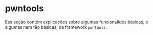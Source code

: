 # pwntools

Ess seção contém explicações sobre algumas funcionalides básicas, e algumas nem tão básicas, da framework `pwntools`.

